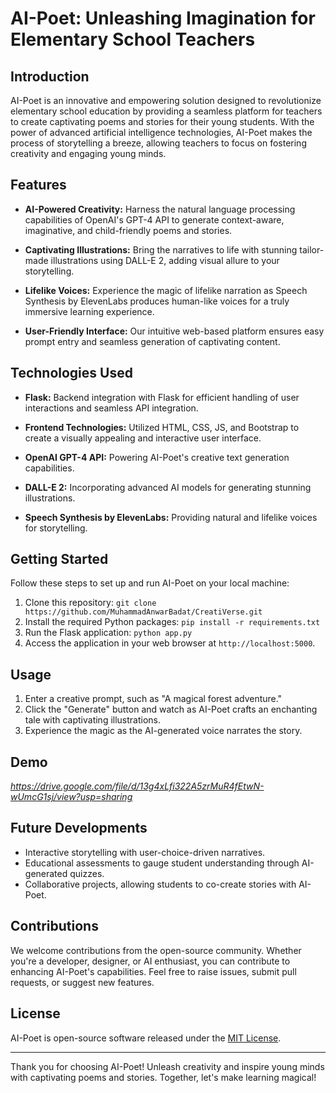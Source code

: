 # AI-Poet: Unleashing Imagination for Elementary School Teachers

## Introduction

AI-Poet is an innovative and empowering solution designed to revolutionize elementary school education by providing a seamless platform for teachers to create captivating poems and stories for their young students. With the power of advanced artificial intelligence technologies, AI-Poet makes the process of storytelling a breeze, allowing teachers to focus on fostering creativity and engaging young minds.

## Features

- **AI-Powered Creativity:** Harness the natural language processing capabilities of OpenAI's GPT-4 API to generate context-aware, imaginative, and child-friendly poems and stories.

- **Captivating Illustrations:** Bring the narratives to life with stunning tailor-made illustrations using DALL-E 2, adding visual allure to your storytelling.

- **Lifelike Voices:** Experience the magic of lifelike narration as Speech Synthesis by ElevenLabs produces human-like voices for a truly immersive learning experience.

- **User-Friendly Interface:** Our intuitive web-based platform ensures easy prompt entry and seamless generation of captivating content.

## Technologies Used

- **Flask:** Backend integration with Flask for efficient handling of user interactions and seamless API integration.

- **Frontend Technologies:** Utilized HTML, CSS, JS, and Bootstrap to create a visually appealing and interactive user interface.

- **OpenAI GPT-4 API:** Powering AI-Poet's creative text generation capabilities.

- **DALL-E 2:** Incorporating advanced AI models for generating stunning illustrations.

- **Speech Synthesis by ElevenLabs:** Providing natural and lifelike voices for storytelling.

## Getting Started

Follow these steps to set up and run AI-Poet on your local machine:

1. Clone this repository: `git clone https://github.com/MuhammadAnwarBadat/CreatiVerse.git`
2. Install the required Python packages: `pip install -r requirements.txt`
3. Run the Flask application: `python app.py`
4. Access the application in your web browser at `http://localhost:5000`.

## Usage

1. Enter a creative prompt, such as "A magical forest adventure."
2. Click the "Generate" button and watch as AI-Poet crafts an enchanting tale with captivating illustrations.
3. Experience the magic as the AI-generated voice narrates the story.

## Demo

*https://drive.google.com/file/d/13g4xLfi322A5zrMuR4fEtwN-wUmcG1sj/view?usp=sharing*

## Future Developments

- Interactive storytelling with user-choice-driven narratives.
- Educational assessments to gauge student understanding through AI-generated quizzes.
- Collaborative projects, allowing students to co-create stories with AI-Poet.

## Contributions

We welcome contributions from the open-source community. Whether you're a developer, designer, or AI enthusiast, you can contribute to enhancing AI-Poet's capabilities. Feel free to raise issues, submit pull requests, or suggest new features.

## License

AI-Poet is open-source software released under the [MIT License](LICENSE.md).

---

Thank you for choosing AI-Poet! Unleash creativity and inspire young minds with captivating poems and stories. Together, let's make learning magical!
